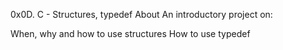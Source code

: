 0x0D. C - Structures, typedef
About
An introductory project on:

When, why and how to use structures
How to use typedef
